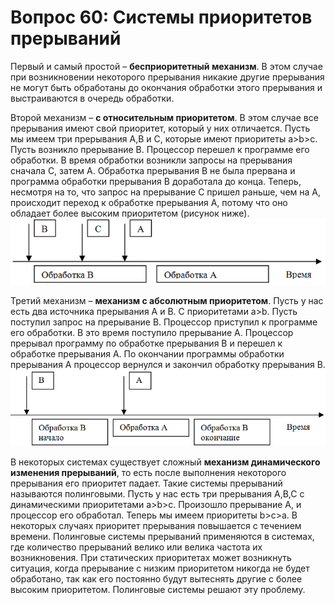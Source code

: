 ﻿# Вопрос 60: Системы приоритетов прерываний

Первый и самый простой – **бесприоритетный механизм**. В этом случае при возникновении некоторого прерывания никакие другие прерывания не могут быть обработаны до окончания обработки этого прерывания и выстраиваются в очередь обработки.

Второй механизм – **с относительным приоритетом**. В этом случае все прерывания имеют свой приоритет, который у них отличается. Пусть мы имеем три прерывания A,B и С, которые имеют приоритеты а>b>c. Пусть возникло прерывание B. Процессор перешел к программе его обработки. В время обработки возникли запросы на прерывания сначала С, затем А. Обработка прерывания B не была прервана и программа обработки прерывания B доработала до конца. Теперь, несмотря на то, что запрос на прерывание C пришел раньше, чем на A, происходит переход к обработке прерывания A, потому что оно обладает более высоким приоритетом (рисунок ниже).
![Механизм с относительным приоритетом](/resources/imgs/t60_1.png)

Третий механизм – **механизм с абсолютным приоритетом**. Пусть у нас есть два источника прерывания A и B. С приоритетами a>b. Пусть поступил запрос на прерывание B. Процессор приступил к программе его обработки. В это время поступило прерывание A. Процессор прерывал программу по обработке прерывания B и перешел к обработке прерывания A. По окончании программы обработки прерывания A процессор вернулся и закончил обработку прерывания B.
![Механизм с абсолютным приоритетом](/resources/imgs/t60_2.png)

В некоторых системах существует сложный **механизм динамического изменения прерываний**, то есть после выполнения некоторого прерывания его приоритет падает. Такие системы прерываний называются полинговыми. Пусть у нас есть три прерывания A,B,C с динамическими приоритетами a>b>c. Произошло прерывание A, и процессор его обработал. Теперь мы имеем приоритеты b>c>a.
В некоторых случаях приоритет прерывания повышается с течением времени.
Полинговые системы прерываний применяются в системах, где количество прерываний велико или велика частота их возникновения. При статических приоритетах может возникнуть ситуация, когда прерывание с низким приоритетом никогда не будет обработано, так как его постоянно будут вытеснять другие с более высоким приоритетом. Полинговые системы решают эту проблему.


